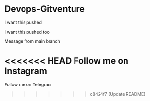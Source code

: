 # Devops-Gitventure

I want this pushed 

I want this pushed too

Message from main branch

<<<<<<< HEAD
Follow me on Instagram
=======
Follow me on Telegram
>>>>>>> c8424f7 (Update README)
